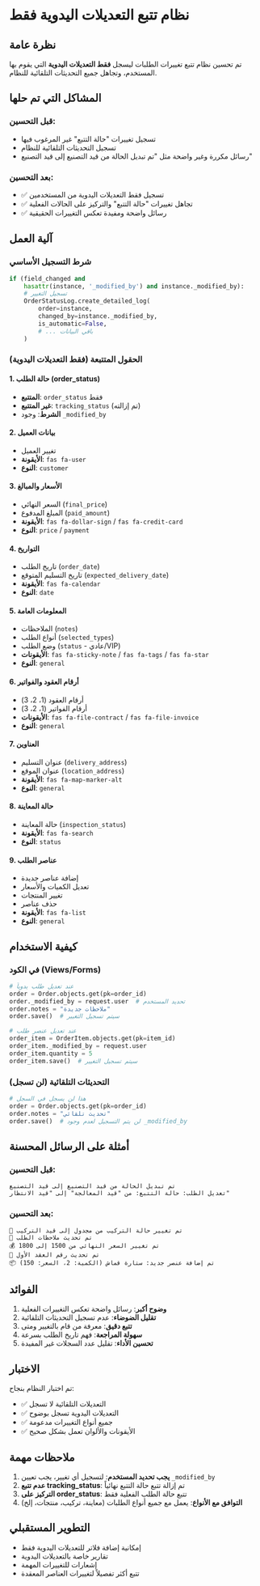 # نظام تتبع التعديلات اليدوية فقط

## نظرة عامة

تم تحسين نظام تتبع تغييرات الطلبات ليسجل **فقط التعديلات اليدوية** التي يقوم بها المستخدم، وتجاهل جميع التحديثات التلقائية للنظام.

## المشاكل التي تم حلها

### قبل التحسين:
- تسجيل تغييرات "حالة التتبع" غير المرغوب فيها
- تسجيل التحديثات التلقائية للنظام
- رسائل مكررة وغير واضحة مثل "تم تبديل الحالة من قيد التصنيع إلى قيد التصنيع"

### بعد التحسين:
- ✅ تسجيل فقط التعديلات اليدوية من المستخدمين
- ✅ تجاهل تغييرات "حالة التتبع" والتركيز على الحالات الفعلية
- ✅ رسائل واضحة ومفيدة تعكس التغييرات الحقيقية

## آلية العمل

### شرط التسجيل الأساسي
```python
if (field_changed and 
    hasattr(instance, '_modified_by') and instance._modified_by):
    # تسجيل التغيير
    OrderStatusLog.create_detailed_log(
        order=instance,
        changed_by=instance._modified_by,
        is_automatic=False,
        # ... باقي البيانات
    )
```

### الحقول المتتبعة (فقط التعديلات اليدوية)

#### 1. حالة الطلب (order_status)
- **المتتبع**: `order_status` فقط
- **غير المتتبع**: `tracking_status` (تم إزالته)
- **الشرط**: وجود `_modified_by`

#### 2. بيانات العميل
- تغيير العميل
- **الأيقونة**: `fas fa-user`
- **النوع**: `customer`

#### 3. الأسعار والمبالغ
- السعر النهائي (`final_price`)
- المبلغ المدفوع (`paid_amount`)
- **الأيقونة**: `fas fa-dollar-sign` / `fas fa-credit-card`
- **النوع**: `price` / `payment`

#### 4. التواريخ
- تاريخ الطلب (`order_date`)
- تاريخ التسليم المتوقع (`expected_delivery_date`)
- **الأيقونة**: `fas fa-calendar`
- **النوع**: `date`

#### 5. المعلومات العامة
- الملاحظات (`notes`)
- أنواع الطلب (`selected_types`)
- وضع الطلب (`status` - عادي/VIP)
- **الأيقونات**: `fas fa-sticky-note` / `fas fa-tags` / `fas fa-star`
- **النوع**: `general`

#### 6. أرقام العقود والفواتير
- أرقام العقود (1، 2، 3)
- أرقام الفواتير (1، 2، 3)
- **الأيقونات**: `fas fa-file-contract` / `fas fa-file-invoice`
- **النوع**: `general`

#### 7. العناوين
- عنوان التسليم (`delivery_address`)
- عنوان الموقع (`location_address`)
- **الأيقونة**: `fas fa-map-marker-alt`
- **النوع**: `general`

#### 8. حالة المعاينة
- حالة المعاينة (`inspection_status`)
- **الأيقونة**: `fas fa-search`
- **النوع**: `status`

#### 9. عناصر الطلب
- إضافة عناصر جديدة
- تعديل الكميات والأسعار
- تغيير المنتجات
- حذف عناصر
- **الأيقونة**: `fas fa-list`
- **النوع**: `general`

## كيفية الاستخدام

### في الكود (Views/Forms)
```python
# عند تعديل طلب يدوياً
order = Order.objects.get(pk=order_id)
order._modified_by = request.user  # تحديد المستخدم
order.notes = "ملاحظات جديدة"
order.save()  # سيتم تسجيل التغيير

# عند تعديل عنصر طلب
order_item = OrderItem.objects.get(pk=item_id)
order_item._modified_by = request.user
order_item.quantity = 5
order_item.save()  # سيتم تسجيل التغيير
```

### التحديثات التلقائية (لن تسجل)
```python
# هذا لن يسجل في السجل
order = Order.objects.get(pk=order_id)
order.notes = "تحديث تلقائي"
order.save()  # لن يتم التسجيل لعدم وجود _modified_by
```

## أمثلة على الرسائل المحسنة

### قبل التحسين:
```
تم تبديل الحالة من قيد التصنيع إلى قيد التصنيع
تعديل الطلب: حالة التتبع: من "قيد المعالجة" إلى "قيد الانتظار"
```

### بعد التحسين:
```
🔧 تم تغيير حالة التركيب من مجدول إلى قيد التركيب
📝 تم تحديث ملاحظات الطلب
💰 تم تغيير السعر النهائي من 1500 إلى 1800
📄 تم تحديث رقم العقد الأول
📦 تم إضافة عنصر جديد: ستارة قماش (الكمية: 2، السعر: 150)
```

## الفوائد

1. **وضوح أكبر**: رسائل واضحة تعكس التغييرات الفعلية
2. **تقليل الضوضاء**: عدم تسجيل التحديثات التلقائية
3. **تتبع دقيق**: معرفة من قام بالتغيير ومتى
4. **سهولة المراجعة**: فهم تاريخ الطلب بسرعة
5. **تحسين الأداء**: تقليل عدد السجلات غير المفيدة

## الاختبار

تم اختبار النظام بنجاح:
- ✅ التعديلات التلقائية لا تسجل
- ✅ التعديلات اليدوية تسجل بوضوح
- ✅ جميع أنواع التغييرات مدعومة
- ✅ الأيقونات والألوان تعمل بشكل صحيح

## ملاحظات مهمة

1. **يجب تحديد المستخدم**: لتسجيل أي تغيير، يجب تعيين `_modified_by`
2. **عدم تتبع tracking_status**: تم إزالة تتبع حالة التتبع نهائياً
3. **التركيز على order_status**: تتبع حالة الطلب الفعلية فقط
4. **التوافق مع الأنواع**: يعمل مع جميع أنواع الطلبات (معاينة، تركيب، منتجات، إلخ)

## التطوير المستقبلي

- إمكانية إضافة فلاتر للتعديلات اليدوية فقط
- تقارير خاصة بالتعديلات اليدوية
- إشعارات للتغييرات المهمة
- تتبع أكثر تفصيلاً لتغييرات العناصر المعقدة
